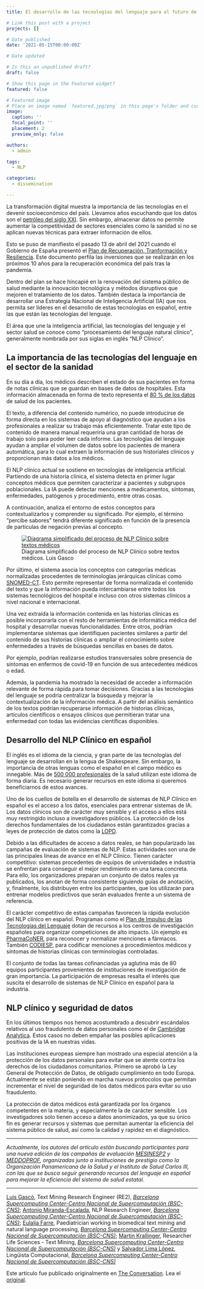 ```yaml
---
title: El desarrollo de las tecnologías del lenguaje para el futuro de la sanidad

# Link this post with a project
projects: []

# Date published
date: '2021-05-15T00:00:00Z'

# Date updated

# Is this an unpublished draft?
draft: false

# Show this page in the Featured widget?
featured: false

# Featured image
# Place an image named `featured.jpg/png` in this page's folder and customize its options here.
image:
  caption: ''
  focal_point: ''
  placement: 2
  preview_only: false

authors:
  - admin

tags:
  - NLP

categories:
  - dissemination

---
```


<p>La transformación digital muestra la importancia de las tecnologías en el devenir socioeconómico del país. Llevamos años escuchando que los datos son el <a href="https://www.forbes.com/sites/forbestechcouncil/2019/11/15/data-is-the-new-oil-and-thats-a-good-thing/?sh=629878477304">petróleo del siglo XXI</a>. Sin embargo, almacenar datos no permite aumentar la competitividad de sectores esenciales como la sanidad si no se aplican nuevas técnicas para extraer información de ellos.</p>

<p>Esto se puso de manifiesto el pasado 13 de abril del 2021 cuando el Gobierno de España presentó el <a href="https://www.lamoncloa.gob.es/presidente/actividades/Documents/2021/130421-%20Plan%20de%20recuperacion%2C%20Transformacion%20y%20Resiliencia.pdf">Plan de Recuperación, Tranformación y Resiliencia</a>. Este documento perfila las inversiones que se realizarán en los próximos 10 años para la recuperación económica del país tras la pandemia. </p>

<p>Dentro del plan se hace hincapié en la renovación del sistema público de salud mediante la innovación tecnológica y métodos disruptivos que mejoren el tratamiento de los datos. También destaca la importancia de desarrollar una Estrategia Nacional de Inteligencia Artificial (IA) que nos permita ser líderes en el desarrollo de estas tecnologías en español, entre las que están las tecnologías del lenguaje.</p>

<p>El área que une la inteligencia artificial, las tecnologías del lenguaje y el sector salud se conoce como “procesamiento del lenguaje natural clínico”, generalmente nombrada por sus siglas en inglés “NLP Clínico”. </p>

<h2>La importancia de las tecnologías del lenguaje en el sector de la sanidad</h2>

<p>En su día a día, los médicos describen el estado de sus pacientes en forma de notas clínicas que se guardan en bases de datos de hospitales. Esta información almacenada en forma de texto representa el <a href="https://www.ncbi.nlm.nih.gov/pmc/articles/PMC6372467/">80 % de los datos</a> de salud de los pacientes. </p>

<p>El texto, a diferencia del contenido numérico, no puede introducirse de forma directa en los sistemas de apoyo al diagnóstico que ayudan a los profesionales a realizar su trabajo más eficientemente. Tratar este tipo de contenido de manera manual requeriría una gran cantidad de horas de trabajo solo para poder leer cada informe. Las tecnologías del lenguaje ayudan a ampliar el volumen de datos sobre los pacientes de manera automática, para lo cual extraen la información de sus historiales clínicos y proporcionan más datos a los médicos.</p>

<p>El NLP clínico actual se sostiene en tecnologías de inteligencia artificial. Partiendo de una historia clínica, el sistema detecta en primer lugar conceptos médicos que permiten caracterizar a pacientes y subgrupos poblacionales. La IA puede detectar menciones a medicamentos, síntomas, enfermedades, patógenos y procedimiento, entre otras cosas. </p>

<p>A continuación, analiza el entorno de estos conceptos para contextualizarlos y comprender su significado.  Por ejemplo, el término “percibe sabores” tendrá diferente significado en función de la presencia de partículas de negación previas al concepto. </p>

<figure class="align-center zoomable">
            <a href="https://images.theconversation.com/files/396931/original/file-20210425-21-tsz2d.jpg?ixlib=rb-1.1.0&amp;q=45&amp;auto=format&amp;w=1000&amp;fit=clip"><img alt="Diagrama simplificado del proceso de NLP Clínico sobre textos médicos" src="https://images.theconversation.com/files/396931/original/file-20210425-21-tsz2d.jpg?ixlib=rb-1.1.0&amp;q=45&amp;auto=format&amp;w=754&amp;fit=clip" srcset="https://images.theconversation.com/files/396931/original/file-20210425-21-tsz2d.jpg?ixlib=rb-1.1.0&amp;q=45&amp;auto=format&amp;w=600&amp;h=350&amp;fit=crop&amp;dpr=1 600w, https://images.theconversation.com/files/396931/original/file-20210425-21-tsz2d.jpg?ixlib=rb-1.1.0&amp;q=30&amp;auto=format&amp;w=600&amp;h=350&amp;fit=crop&amp;dpr=2 1200w, https://images.theconversation.com/files/396931/original/file-20210425-21-tsz2d.jpg?ixlib=rb-1.1.0&amp;q=15&amp;auto=format&amp;w=600&amp;h=350&amp;fit=crop&amp;dpr=3 1800w, https://images.theconversation.com/files/396931/original/file-20210425-21-tsz2d.jpg?ixlib=rb-1.1.0&amp;q=45&amp;auto=format&amp;w=754&amp;h=439&amp;fit=crop&amp;dpr=1 754w, https://images.theconversation.com/files/396931/original/file-20210425-21-tsz2d.jpg?ixlib=rb-1.1.0&amp;q=30&amp;auto=format&amp;w=754&amp;h=439&amp;fit=crop&amp;dpr=2 1508w, https://images.theconversation.com/files/396931/original/file-20210425-21-tsz2d.jpg?ixlib=rb-1.1.0&amp;q=15&amp;auto=format&amp;w=754&amp;h=439&amp;fit=crop&amp;dpr=3 2262w" sizes="(min-width: 1466px) 754px, (max-width: 599px) 100vw, (min-width: 600px) 600px, 237px"></a>
            <figcaption>
              <span class="caption">Diagrama simplificado del proceso de NLP Clínico sobre textos médicos.</span>
              <span class="attribution"><span class="source">Luis Gasco</span></span>
            </figcaption>
          </figure>

<p>Por último, el sistema asocia los conceptos con categorías médicas normalizadas procedentes de terminologías jerárquicas clínicas como <a href="https://www.mscbs.gob.es/profesionales/hcdsns/areaRecursosSem/snomed-ct/quees.htm">SNOMED-CT</a>. Esto permite representar de forma normalizada el contenido del texto y que la información pueda intercambiarse entre todos los sistemas tecnológicos del hospital e incluso con otros sistemas clínicos a nivel nacional e internacional.</p>

<p>Una vez extraída la información contenida en las historias clínicas es posible incorporarla con el resto de herramientas de informática médica del hospital y desarrollar nuevas funcionalidades. Entre otros, podrían implementarse sistemas que identifiquen pacientes similares a partir del contenido de sus historias clínicas o ampliar el conocimiento sobre enfermedades a través de búsquedas sencillas en bases de datos. </p>

<p>Por ejemplo, podrían realizarse estudios transversales sobre presencia de síntomas en enfermos de covid-19 en función de sus antecedentes médicos o edad.</p>

<p>Además, la pandemia ha mostrado la necesidad de acceder a información relevante de forma rápida para tomar decisiones. Gracias a las tecnologías del lenguaje se podría centralizar la búsqueda y mejorar la contextualización de la información médica. A partir del análisis semántico de los textos podrían recuperarse información de historias clínicas, artículos científicos o ensayos clínicos que permitieran tratar una enfermedad con todas las evidencias científicas disponibles.</p>

<h2>Desarrollo del NLP Clínico en español</h2>

<p>El inglés es el idioma de la ciencia, y gran parte de las tecnologías del lenguaje se desarrollan en la lengua de Shakespeare. Sin embargo, la importancia de otras lenguas como el español en el campo médico es innegable. Más de <a href="https://pubmed.ncbi.nlm.nih.gov/21224176/">500 000 profesionales</a> de la salud utilizan este idioma de forma diaria. Es necesario generar recursos en este idioma si queremos beneficiarnos de estos avances.</p>

<p>Uno de los cuellos de botella en el desarrollo de sistemas de NLP Clínico en español es el acceso a los datos, esenciales para entrenar sistemas de IA. Los datos clínicos son de carácter muy sensible y el acceso a ellos está muy restringido incluso a investigadores públicos. La protección de los derechos fundamentales de los ciudadanos están garantizados gracias a leyes de protección de datos como la <a href="https://www.boe.es/buscar/pdf/2018/BOE-A-2018-16673-consolidado.pdf">LOPD</a>.</p>

<p>Debido a las dificultades de acceso a datos reales, se han popularizado las campañas de evaluación de sistemas de NLP. Estas actividades son una de las principales líneas de avance en el NLP Clínico. Tienen carácter competitivo: sistemas procedentes de equipos de universidades e industria se enfrentan para conseguir el mejor rendimiento en una tarea concreta. Para ello, los organizadores preparan un conjunto de datos reales ya publicados, los anotan de forma consistente siguiendo guías de anotación, y, finalmente, los distribuyen entre los participantes, que los utilizarán para entrenar modelos predictivos que serán evaluados frente a un sistema de referencia. </p>

<p>El carácter competitivo de estas campañas favorecen la rápida evolución del NLP clínico en español.  Programas como el <a href="https://plantl.mineco.gob.es/">Plan de Impulso de las Tecnologías del Lenguaje</a> dotan de recursos a los centros de investigación españoles para organizar competiciones de alto impacto. Un ejemplo es <a href="https://www.aclweb.org/anthology/D19-5701.pdf">PharmaCoNER</a>, para reconocer y normalizar menciones a fármacos. También <a href="http://ceur-ws.org/Vol-2696/paper_263.pdf">CODIESP</a>, para codificar menciones a procedimientos médicos y síntomas de historias clínicas con terminologías controladas. </p>

<p>El conjunto de todas las tareas cofinanciadas ya aglutina más de 80 equipos participantes provenientes de instituciones de investigación de gran importancia. La participación de empresas resalta el interés que suscita el desarrollo de sistemas de NLP Clínico en español para la industria.</p>

<h2>NLP clínico y seguridad de datos</h2>

<p>En los últimos tiempos nos hemos acostumbrado a descubrir escándalos relativos al uso fraudulento de datos personales como el de <a href="https://theconversation.com/cambridge-analytica-used-our-secrets-for-profit-the-same-data-could-be-used-for-public-good-98745">Cambridge Analytica</a>. Estos casos no deben empañar las posibles aplicaciones positivas de la IA en nuestras vidas. </p>

<p>Las instituciones europeas siempre han mostrado una especial atención a la protección de los datos personales para evitar que se atente contra los derechos de los ciudadanos comunitarios. Primero se aprobó la Ley General de Protección de Datos, de obligado cumplimiento en todo Europa. Actualmente se están poniendo en marcha nuevos protocolos que permitan incrementar el nivel de seguridad de los datos médicos para evitar su uso fraudulento. </p>

<p>La protección de datos médicos está garantizada por los órganos competentes en la materia, y especialmente la de carácter sensible. Los investigadores solo tienen acceso a datos anonimizados, ya que su único fin es generar recursos y sistemas que permitan aumentar la eficiencia del sistema público de salud, así como la calidad y rapidez en el diagnóstico. </p>

<hr>

<p><em>Actualmente, los autores del artículo están buscando participantes para una nueva edición de las campañas de evaluación <a href="https://temu.bsc.es/mesinesp2/">MESINESP2</a> y <a href="https://temu.bsc.es/meddoprof/">MEDDOPROF</a>, organizadas junto a instituciones de prestigio como la Organización Panamericana de la Salud y el Instituto de Salud Carlos III, con las que se busca seguir generando recursos del lenguaje en español para mejorar la eficiencia del sistema de salud estatal.</em><!-- Below is The Conversation's page counter tag. Please DO NOT REMOVE. --><img src="https://counter.theconversation.com/content/159013/count.gif?distributor=republish-lightbox-basic" alt="The Conversation" width="1" height="1" style="border: none !important; box-shadow: none !important; margin: 0 !important; max-height: 1px !important; max-width: 1px !important; min-height: 1px !important; min-width: 1px !important; opacity: 0 !important; outline: none !important; padding: 0 !important" referrerpolicy="no-referrer-when-downgrade" /><!-- Fin del código. Si no ve ningún código arriba, por favor, obtenga el nuevo código de la pestaña Avanzado después de hacer clic en el botón de republicar. El contador de páginas no recoge ningún dato personal. Más información: http://theconversation.com/es/republishing-guidelines --></p>

<hr>

<p><span><a href="https://theconversation.com/profiles/luis-gasco-707423">Luis Gascó</a>, Text Mining Research Engineer (RE2), <em><a href="https://theconversation.com/institutions/barcelona-supercomputing-center-centro-nacional-de-supercomputacion-bsc-cns-4529">Barcelona Supercomputing Center-Centro Nacional de Supercomputación (BSC-CNS)</a></em>; <a href="https://theconversation.com/profiles/antonio-miranda-escalada-1226392">Antonio Miranda-Escalada</a>, NLP Research Engineer, <em><a href="https://theconversation.com/institutions/barcelona-supercomputing-center-centro-nacional-de-supercomputacion-bsc-cns-4529">Barcelona Supercomputing Center-Centro Nacional de Supercomputación (BSC-CNS)</a></em>; <a href="https://theconversation.com/profiles/eulalia-farre-1227465">Eulalia Farre</a>, Paediatrician working in biomedical text mining and natural language processing, <em><a href="https://theconversation.com/institutions/barcelona-supercomputing-center-centro-nacional-de-supercomputacion-bsc-cns-4529">Barcelona Supercomputing Center-Centro Nacional de Supercomputación (BSC-CNS)</a></em>; <a href="https://theconversation.com/profiles/martin-krallinger-1227464">Martin Krallinger</a>, Researcher Life Sciences - Text Mining, <em><a href="https://theconversation.com/institutions/barcelona-supercomputing-center-centro-nacional-de-supercomputacion-bsc-cns-4529">Barcelona Supercomputing Center-Centro Nacional de Supercomputación (BSC-CNS)</a></em> y <a href="https://theconversation.com/profiles/salvador-lima-lopez-1226773">Salvador Lima López</a>, Lingüista Computacional, <em><a href="https://theconversation.com/institutions/barcelona-supercomputing-center-centro-nacional-de-supercomputacion-bsc-cns-4529">Barcelona Supercomputing Center-Centro Nacional de Supercomputación (BSC-CNS)</a></em></span></p>

<p>Este artículo fue publicado originalmente en  <a href="https://theconversation.com">The Conversation</a>. Lea el <a href="https://theconversation.com/el-desarrollo-de-las-tecnologias-del-lenguaje-para-el-futuro-de-la-sanidad-159013">original</a>.</p>
